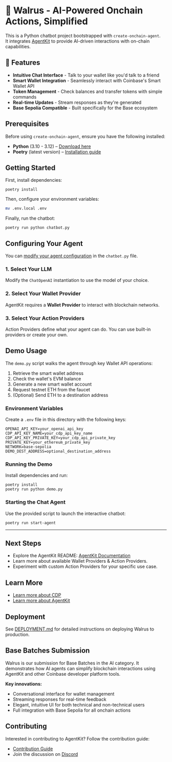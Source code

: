 # 🦭 Walrus - AI-Powered Onchain Actions, Simplified

This is a Python chatbot project bootstrapped with `create-onchain-agent`.  
It integrates [AgentKit](https://github.com/coinbase/agentkit) to provide AI-driven interactions with on-chain capabilities.

## 🌟 Features

- **Intuitive Chat Interface** - Talk to your wallet like you'd talk to a friend
- **Smart Wallet Integration** - Seamlessly interact with Coinbase's Smart Wallet API
- **Token Management** - Check balances and transfer tokens with simple commands
- **Real-time Updates** - Stream responses as they're generated
- **Base Sepolia Compatible** - Built specifically for the Base ecosystem

## Prerequisites

Before using `create-onchain-agent`, ensure you have the following installed:

- **Python** (3.10 - 3.12) – [Download here](https://www.python.org/downloads/)
- **Poetry** (latest version) – [Installation guide](https://python-poetry.org/docs/#installation)

## Getting Started

First, install dependencies:

`poetry install`

Then, configure your environment variables:

```sh
mv .env.local .env
```

Finally, run the chatbot:

`poetry run python chatbot.py`


## Configuring Your Agent

You can [modify your agent configuration](https://github.com/coinbase/agentkit/tree/main/typescript/agentkit#usage) in the `chatbot.py` file.

### 1. Select Your LLM  
Modify the `ChatOpenAI` instantiation to use the model of your choice.

### 2. Select Your Wallet Provider  
AgentKit requires a **Wallet Provider** to interact with blockchain networks.

### 3. Select Your Action Providers  
Action Providers define what your agent can do. You can use built-in providers or create your own.

## Demo Usage
The `demo.py` script walks the agent through key Wallet API operations:

1. Retrieve the smart wallet address
2. Check the wallet's EVM balance
3. Generate a new smart wallet account
4. Request testnet ETH from the faucet
5. (Optional) Send ETH to a destination address

### Environment Variables
Create a `.env` file in this directory with the following keys:
```properties
OPENAI_API_KEY=your_openai_api_key
CDP_API_KEY_NAME=your_cdp_api_key_name
CDP_API_KEY_PRIVATE_KEY=your_cdp_api_private_key
PRIVATE_KEY=your_ethereum_private_key
NETWORK=base-sepolia
DEMO_DEST_ADDRESS=optional_destination_address
```

### Running the Demo
Install dependencies and run:
```pwsh
poetry install
poetry run python demo.py
```

### Starting the Chat Agent
Use the provided script to launch the interactive chatbot:
```pwsh
poetry run start-agent
```

---

## Next Steps

- Explore the AgentKit README: [AgentKit Documentation](https://github.com/coinbase/agentkit)
- Learn more about available Wallet Providers & Action Providers.
- Experiment with custom Action Providers for your specific use case.

## Learn More

- [Learn more about CDP](https://docs.cdp.coinbase.com/)
- [Learn more about AgentKit](https://docs.cdp.coinbase.com/agentkit/docs/welcome)

## Deployment

See [DEPLOYMENT.md](./DEPLOYMENT.md) for detailed instructions on deploying Walrus to production.

## Base Batches Submission

Walrus is our submission for Base Batches in the AI category. It demonstrates how AI agents can simplify blockchain interactions using AgentKit and other Coinbase developer platform tools.

**Key innovations:**
- Conversational interface for wallet management
- Streaming responses for real-time feedback
- Elegant, intuitive UI for both technical and non-technical users
- Full integration with Base Sepolia for all onchain actions


## Contributing

Interested in contributing to AgentKit? Follow the contribution guide:

- [Contribution Guide](https://github.com/coinbase/agentkit/blob/main/CONTRIBUTING.md)
- Join the discussion on [Discord](https://discord.gg/CDP)

